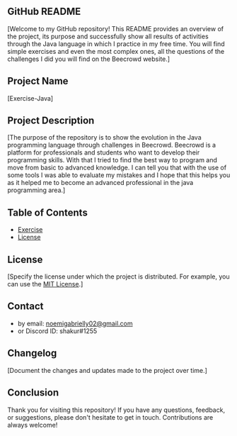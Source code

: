 ## GitHub README


[Welcome to my GitHub repository! This README provides an overview of the project, its purpose and successfully show all results of activities through the Java language in which I practice in my free time. You will find simple exercises and even the most complex ones, all the questions of the challenges I did you will find on the Beecrowd website.]

## Project Name

[Exercise-Java]

## Project Description

[The purpose of the repository is to show the evolution in the Java programming language through challenges in Beecrowd. Beecrowd is a platform for professionals and students who want to develop their programming skills. With that I tried to find the best way to program and move from basic to advanced knowledge. I can tell you that with the use of some tools I was able to evaluate my mistakes and I hope that this helps you as it helped me to become an advanced professional in the java programming area.]

## Table of Contents

- [Exercise](#Exercise)
- [License](#license)

## License

[Specify the license under which the project is distributed. For example, you can use the [MIT License](https://opensource.org/licenses/MIT).]

## Contact
- by email: noemigabrielly02@gmail.com
- or Discord ID: shakur#1255

## Changelog

[Document the changes and updates made to the project over time.]

## Conclusion

Thank you for visiting this repository! If you have any questions, feedback, or suggestions, please don't hesitate to get in touch. Contributions are always welcome!
